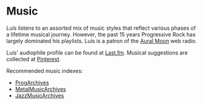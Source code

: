 Music
=====

Luís listens to an assorted mix of music styles that reflect various phases of a lifetime musical journey. However, the past 15 years Progressive Rock has largely dominated his playlists. Luís is a patron of the [Aural Moon](http://auralmoon.com/) web radio.

Luís' audiophile profile can be found at [Last.fm](http://www.last.fm/user/Luis_de_Sousa). Musical suggestions are collected at [Pinterest](https://www.pinterest.com/lus7292/musical-suggestions/).

Recommended music indexes:
- [ProgArchives](http://www.progarchives.com)
- [MetalMusicArchives](http://www.metalmusicarchives.com)
- [JazzMusicArchives](http://www.jazzmusicarchives.com/)
